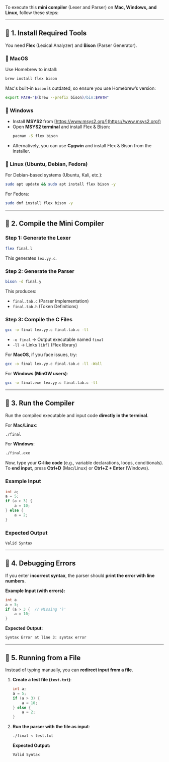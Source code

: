 To execute this **mini compiler** (Lexer and Parser) on **Mac, Windows, and Linux**, follow these steps:

---

## **🔹 1. Install Required Tools**
You need **Flex** (Lexical Analyzer) and **Bison** (Parser Generator).

### **📌 MacOS**
Use Homebrew to install:
```sh
brew install flex bison
```
Mac's built-in `bison` is outdated, so ensure you use Homebrew’s version:
```sh
export PATH="$(brew --prefix bison)/bin:$PATH"
```

### **📌 Windows**
- Install **MSYS2** from [https://www.msys2.org/](https://www.msys2.org/)
- Open **MSYS2 terminal** and install Flex & Bison:
  ```sh
  pacman -S flex bison
  ```
- Alternatively, you can use **Cygwin** and install Flex & Bison from the installer.

### **📌 Linux (Ubuntu, Debian, Fedora)**
For Debian-based systems (Ubuntu, Kali, etc.):
```sh
sudo apt update && sudo apt install flex bison -y
```
For Fedora:
```sh
sudo dnf install flex bison -y
```

---

## **🔹 2. Compile the Mini Compiler**
### **Step 1: Generate the Lexer**
```sh
flex final.l
```
This generates `lex.yy.c`.

### **Step 2: Generate the Parser**
```sh
bison -d final.y
```
This produces:
- `final.tab.c` (Parser Implementation)
- `final.tab.h` (Token Definitions)

### **Step 3: Compile the C Files**
```sh
gcc -o final lex.yy.c final.tab.c -ll
```
- `-o final` → Output executable named `final`
- `-ll` → Links `libfl` (Flex library)

For **MacOS**, if you face issues, try:
```sh
gcc -o final lex.yy.c final.tab.c -ll -Wall
```

For **Windows (MinGW users)**:
```sh
gcc -o final.exe lex.yy.c final.tab.c -ll
```

---

## **🔹 3. Run the Compiler**
Run the compiled executable and input code **directly in the terminal**.

For **Mac/Linux**:
```sh
./final
```
For **Windows**:
```sh
./final.exe
```

Now, type your **C-like code** (e.g., variable declarations, loops, conditionals).  
To **end input**, press **Ctrl+D** (Mac/Linux) or **Ctrl+Z + Enter** (Windows).

### **Example Input**
```c
int a;
a = 5;
if (a > 3) { 
    a = 10; 
} else { 
    a = 2; 
}
```
### **Expected Output**
```
Valid Syntax
```

---

## **🔹 4. Debugging Errors**
If you enter **incorrect syntax**, the parser should **print the error with line numbers**.

**Example Input (with errors):**
```c
int a
a = 5;
if (a > 3 {  // Missing ')'
    a = 10;
}
```
**Expected Output:**
```
Syntax Error at line 3: syntax error
```

---

## **🔹 5. Running from a File**
Instead of typing manually, you can **redirect input from a file**.

1. **Create a test file (`test.txt`)**:
   ```c
   int a;
   a = 5;
   if (a > 3) { 
       a = 10; 
   } else { 
       a = 2; 
   }
   ```
   
2. **Run the parser with the file as input**:
   ```sh
   ./final < test.txt
   ```
   **Expected Output:**
   ```
   Valid Syntax
   ```
